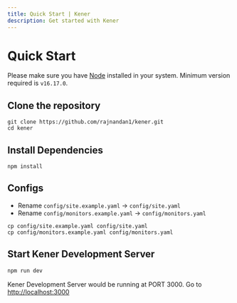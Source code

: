 ```yaml
---
title: Quick Start | Kener
description: Get started with Kener
---
```


# Quick Start

Please make sure you have [Node](https://nodejs.org/en) installed in your system. Minimum version required is `v16.17.0`.

## Clone the repository

```shell
git clone https://github.com/rajnandan1/kener.git
cd kener
```

## Install Dependencies

```shell
npm install
```

## Configs

-   Rename `config/site.example.yaml` -> `config/site.yaml`
-   Rename `config/monitors.example.yaml` -> `config/monitors.yaml`

```shell
cp config/site.example.yaml config/site.yaml
cp config/monitors.example.yaml config/monitors.yaml
```

## Start Kener Development Server

```bash
npm run dev
```

Kener Development Server would be running at PORT 3000. Go to [http://localhost:3000](http://localhost:3000)
